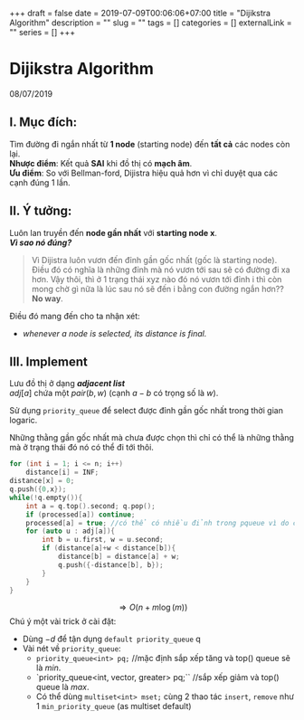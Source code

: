 +++ 
draft = false
date = 2019-07-09T00:06:06+07:00
title = "Dijikstra Algorithm"
description = ""
slug = "" 
tags = []
categories = []
externalLink = ""
series = []
+++
# Dijikstra Algorithm
08/07/2019

## I. Mục đích:
Tìm đường đi ngắn nhất từ **1 node** (starting node) đến **tất cả** các nodes còn lại.  
**Nhược điểm**: Kết quả **SAI** khi đồ thị có **mạch âm**.  
**Ưu điểm**: So với Bellman-ford, Dijistra hiệu quả hơn vì chỉ duyệt qua các cạnh đúng 1 lần.  

## II. Ý tưởng:
Luôn lan truyền đến **node gần nhất** với **starting node x**.  
***Vì sao nó đúng?***  

>Vì Dijistra luôn vươn đến đỉnh gần gốc nhất (gốc là starting node). Điều đó có nghĩa là những đỉnh mà nó vươn tới sau sẽ có đường đi xa hơn. Vậy thôi, thì ở 1 trạng thái xyz nào đó nó vươn tới đỉnh i thì còn mong chờ gì nữa là lúc sau nó sẽ đến i bằng con đường ngắn hơn?? **No way**.  

Điều đó mang đến cho ta nhận xét:  

- *whenever a node is selected, its distance is final.*

## III. Implement
Lưu đồ thị ở dạng ***adjacent list***  
$adj[a]$ chứa một $pair(b, w)$ (cạnh $a-b$ có trọng số là $w$).  

Sử dụng `priority_queue` để select được đỉnh gần gốc nhất trong thời gian logaric. 

Những thằng gần gốc nhất mà chưa được chọn thì chỉ có thể là những thằng mà ở trạng thái đó nó có thể đi tới thôi.  

```cpp
for (int i = 1; i <= n; i++)
    distance[i] = INF;
distance[x] = 0;
q.push({0,x});
while(!q.empty()){
    int a = q.top().second; q.pop();
    if (processed[a]) continue;
    processed[a] = true; //có thể có nhiều đỉnh trong pqueue vì do cứ nhỏ hơn là nó push vào thôi mà
    for (auto u : adj[a]){
        int b = u.first, w = u.second;
        if (distance[a]+w < distance[b]){
            distance[b] = distance[a] + w;
            q.push({-distance[b], b});
        }
    }
}
```
$$ \Rightarrow O(n + m\log(m))$$
Chú ý một vài trick ở cài đặt:  

- Dùng $-d$ để tận dụng `default priority_queue` q
- Vài nét về `priority_queue`:
    + `priority_queue<int> pq;` //mặc định sắp xếp tăng và top() queue sẽ là $min$. 
    + `priority_queue<int, vector<int>, greater<int>> pq;`` //sắp xếp giảm và top() queue là $max$.
    + Có thể dùng `multiset<int> mset;` cùng 2 thao tác `insert`, `remove` như 1 `min_priority_queue` (as multiset default)


